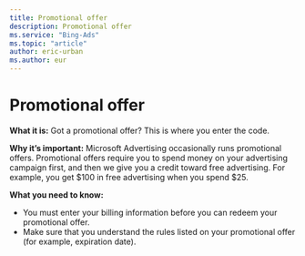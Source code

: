 ```yaml
---
title: Promotional offer
description: Promotional offer
ms.service: "Bing-Ads"
ms.topic: "article"
author: eric-urban
ms.author: eur
---
```


# Promotional offer

**What it is:** Got a promotional offer? This is where you enter the code.

**Why it’s important:**  Microsoft Advertising occasionally runs promotional offers. Promotional offers require you to spend money on your advertising campaign first, and then we give you a credit toward free advertising. For example, you get $100 in free advertising when you spend $25.

**What you need to know:**

- You must enter your billing information before you can redeem your promotional offer.
- Make sure that you understand the rules listed on your promotional offer (for example, expiration date).


